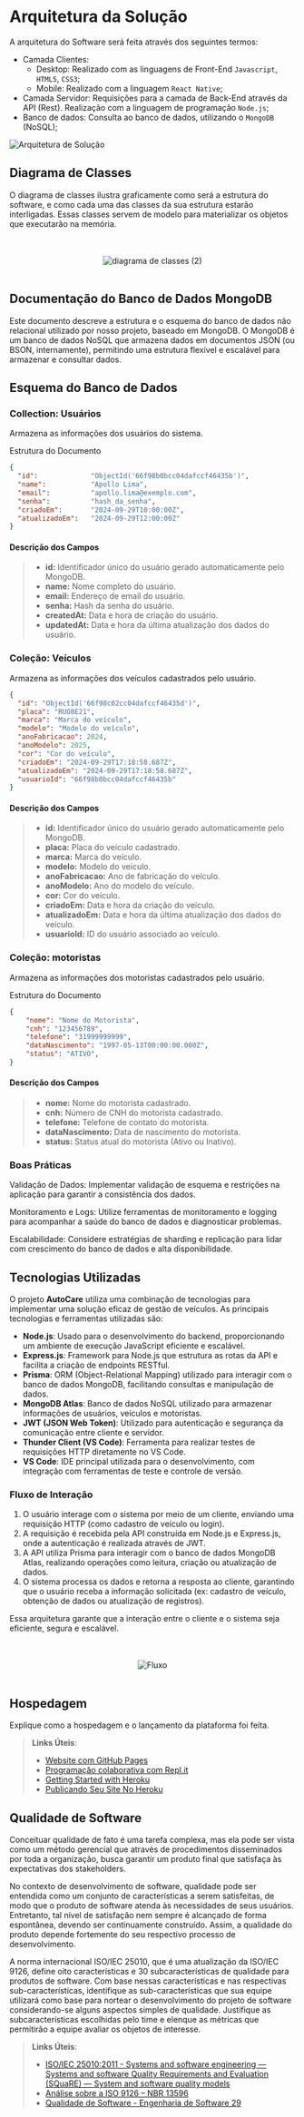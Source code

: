 # Arquitetura da Solução

A arquitetura do Software será feita através dos seguintes termos:

* Camada Clientes:
   *  Desktop: Realizado com as linguagens de Front-End `Javascript`, `HTML5`, `CSS3`;
   *  Mobile: Realizado com a linguagem `React Native`;
* Camada Servidor:  Requisições para a camada de Back-End através da API (Rest). Realização com a linguagem de programação `Node.js`;
* Banco de dados: Consulta ao banco de dados, utilizando o `MongoDB` (NoSQL);


![Arquitetura de Solução](https://github.com/user-attachments/assets/7a43fdbb-164d-4eb8-ada8-271f092da66d)


## Diagrama de Classes

O diagrama de classes ilustra graficamente como será a estrutura do software, e como cada uma das classes da sua estrutura estarão interligadas. Essas classes servem de modelo para materializar os objetos que executarão na memória.


<p align="center">
  <br><br>
  <img src="https://github.com/user-attachments/assets/91ae7d71-dd1a-49b7-ac3f-53872d3ff239" alt="diagrama de classes (2)">
  <br><br>
</p>


## Documentação do Banco de Dados MongoDB

Este documento descreve a estrutura e o esquema do banco de dados não relacional utilizado por nosso projeto, baseado em MongoDB. O MongoDB é um banco de dados NoSQL que armazena dados em documentos JSON (ou BSON, internamente), permitindo uma estrutura flexível e escalável para armazenar e consultar dados.

## Esquema do Banco de Dados

### Collection: Usuários
Armazena as informações dos usuários do sistema.

Estrutura do Documento

```Json
{
  "id":             "ObjectId('66f98b0bcc04dafccf46435b')",
  "name":           "Apollo Lima",
  "email":          "apollo.lima@exemplo.com",
  "senha":          "hash_da_senha",
  "criadoEm":       "2024-09-29T10:00:00Z",
  "atualizadoEm":   "2024-09-29T12:00:00Z"
}

```

#### Descrição dos Campos
> - <strong>id:</strong> Identificador único do usuário gerado automaticamente pelo MongoDB.
> - <strong>name:</strong> Nome completo do usuário.
> - <strong>email:</strong> Endereço de email do usuário.
> - <strong>senha:</strong> Hash da senha do usuário.
> - <strong>createdAt:</strong> Data e hora de criação do usuário.
> - <strong>updatedAt:</strong> Data e hora da última atualização dos dados do usuário.

### Coleção: Veículos
Armazena as informações dos veículos cadastrados pelo usuário.

```Json
{
  "id": "ObjectId('66f98c02cc04dafccf46435d')",
  "placa": "RUO8E21",
  "marca": "Marca do veículo",
  "modelo": "Modelo do veículo",
  "anoFabricacao": 2024,
  "anoModelo": 2025,
  "cor": "Cor do veículo",
  "criadoEm": "2024-09-29T17:18:58.687Z",
  "atualizadoEm": "2024-09-29T17:18:58.687Z",
  "usuarioId": "66f98b0bcc04dafccf46435b"
}

```

#### Descrição dos Campos
> - <strong>id:</strong> Identificador único do usuário gerado automaticamente pelo MongoDB.
> - <strong>placa:</strong> Placa do veículo cadastrado.
> - <strong>marca:</strong> Marca do veículo.
> - <strong>modelo:</strong> Modelo do veículo.
> - <strong>anoFabricacao:</strong> Ano de fabricação do veículo.
> - <strong>anoModelo:</strong> Ano do modelo do veículo.
> - <strong>cor:</strong> Cor do veículo.
> - <strong>criadoEm:</strong> Data e hora da criação do veículo.
> - <strong>atualizadoEm:</strong> Data e hora da última atualização dos dados do veículo.
> - <strong>usuarioId:</strong> ID do usuário associado ao veículo.


### Coleção: motoristas
Armazena as informações dos motoristas cadastrados pelo usuário.

Estrutura do Documento

```Json
{
    "nome": "Nome do Motorista",
    "cnh": "123456789",
    "telefone": "31999999999",
    "dataNascimento": "1997-05-13T00:00:00.000Z",
    "status": "ATIVO",
}
```

#### Descrição dos Campos
> - <strong>nome:</strong> Nome do motorista cadastrado.
> - <strong>cnh:</strong> Número de CNH do motorista cadastrado.
> - <strong>telefone:</strong> Telefone de contato do motorista.
> - <strong>dataNascimento:</strong> Data de nascimento do motorista.
> - <strong>status:</strong> Status atual do motorista (Ativo ou Inativo).


### Boas Práticas

Validação de Dados: Implementar validação de esquema e restrições na aplicação para garantir a consistência dos dados.

Monitoramento e Logs: Utilize ferramentas de monitoramento e logging para acompanhar a saúde do banco de dados e diagnosticar problemas.

Escalabilidade: Considere estratégias de sharding e replicação para lidar com crescimento do banco de dados e alta disponibilidade.


## Tecnologias Utilizadas

O projeto **AutoCare** utiliza uma combinação de tecnologias para implementar uma solução eficaz de gestão de veículos. As principais tecnologias e ferramentas utilizadas são:

- **Node.js**: Usado para o desenvolvimento do backend, proporcionando um ambiente de execução JavaScript eficiente e escalável.
- **Express.js**: Framework para Node.js que estrutura as rotas da API e facilita a criação de endpoints RESTful.
- **Prisma**: ORM (Object-Relational Mapping) utilizado para interagir com o banco de dados MongoDB, facilitando consultas e manipulação de dados.
- **MongoDB Atlas**: Banco de dados NoSQL utilizado para armazenar informações de usuários, veículos e motoristas.
- **JWT (JSON Web Token)**: Utilizado para autenticação e segurança da comunicação entre cliente e servidor.
- **Thunder Client (VS Code)**: Ferramenta para realizar testes de requisições HTTP diretamente no VS Code.
- **VS Code**: IDE principal utilizada para o desenvolvimento, com integração com ferramentas de teste e controle de versão.

### Fluxo de Interação

1. O usuário interage com o sistema por meio de um cliente, enviando uma requisição HTTP (como cadastro de veículo ou login).
2. A requisição é recebida pela API construída em Node.js e Express.js, onde a autenticação é realizada através de JWT.
3. A API utiliza Prisma para interagir com o banco de dados MongoDB Atlas, realizando operações como leitura, criação ou atualização de dados.
4. O sistema processa os dados e retorna a resposta ao cliente, garantindo que o usuário receba a informação solicitada (ex: cadastro de veículo, obtenção de dados ou atualização de registros).

Essa arquitetura garante que a interação entre o cliente e o sistema seja eficiente, segura e escalável.


<p align="center">
  <br><br>
  <img src="https://github.com/user-attachments/assets/d1198503-b0ca-4af8-8c17-003e79810b71" alt="Fluxo">
  <br><br>
</p>


## Hospedagem

Explique como a hospedagem e o lançamento da plataforma foi feita.

> **Links Úteis**:
>
> - [Website com GitHub Pages](https://pages.github.com/)
> - [Programação colaborativa com Repl.it](https://repl.it/)
> - [Getting Started with Heroku](https://devcenter.heroku.com/start)
> - [Publicando Seu Site No Heroku](http://pythonclub.com.br/publicando-seu-hello-world-no-heroku.html)

## Qualidade de Software

Conceituar qualidade de fato é uma tarefa complexa, mas ela pode ser vista como um método gerencial que através de procedimentos disseminados por toda a organização, busca garantir um produto final que satisfaça às expectativas dos stakeholders.

No contexto de desenvolvimento de software, qualidade pode ser entendida como um conjunto de características a serem satisfeitas, de modo que o produto de software atenda às necessidades de seus usuários. Entretanto, tal nível de satisfação nem sempre é alcançado de forma espontânea, devendo ser continuamente construído. Assim, a qualidade do produto depende fortemente do seu respectivo processo de desenvolvimento.

A norma internacional ISO/IEC 25010, que é uma atualização da ISO/IEC 9126, define oito características e 30 subcaracterísticas de qualidade para produtos de software.
Com base nessas características e nas respectivas sub-características, identifique as sub-características que sua equipe utilizará como base para nortear o desenvolvimento do projeto de software considerando-se alguns aspectos simples de qualidade. Justifique as subcaracterísticas escolhidas pelo time e elenque as métricas que permitirão a equipe avaliar os objetos de interesse.

> **Links Úteis**:
>
> - [ISO/IEC 25010:2011 - Systems and software engineering — Systems and software Quality Requirements and Evaluation (SQuaRE) — System and software quality models](https://www.iso.org/standard/35733.html/)
> - [Análise sobre a ISO 9126 – NBR 13596](https://www.tiespecialistas.com.br/analise-sobre-iso-9126-nbr-13596/)
> - [Qualidade de Software - Engenharia de Software 29](https://www.devmedia.com.br/qualidade-de-software-engenharia-de-software-29/18209/)
